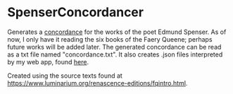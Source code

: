 # SpenserConcordancer

Generates a [concordance](https://en.wikipedia.org/wiki/Concordance_(publishing)) for the works of the poet Edmund Spenser. As of now, I only have it reading the six books of the Faery Queene; perhaps future works will be added later. The generated concordance can be read as a txt file named "concordance.txt".
It also creates .json files interpreted by my web app, found [here](https://github.com/shaigoldman/spenser-concordance-app).

Created using the source texts found at https://www.luminarium.org/renascence-editions/fqintro.html.
